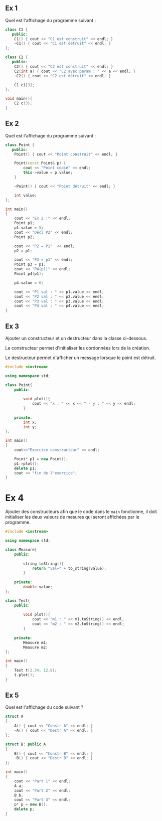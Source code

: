 ## Ex 1

Quel est l'affichage du programme suivant :

```cpp
class C1 {
   public:
    C1() { cout << "C1 est construit" << endl; }
    ~C1() { cout << "C1 est détruit" << endl; }
};

class C2 {
   public:
    C2() { cout << "C2 est construit" << endl; }
    C2(int a) { cout << "C2 avec param : " << a << endl; }
    ~C2() { cout << "C2 est détruit" << endl; }

    C1 c1[3];
};

void main(){
    C2 c(3);
}
```

## Ex 2

Quel est l'affichage du programme suivant :

```CPP
class Point {
   public:
    Point() { cout << "Point construit" << endl; }

    Point(const Point& p) { 
        cout << "Point copié" << endl; 
        this->value = p.value; 
    }

    ~Point() { cout << "Point détruit" << endl; }

    int value;
};

int main()
{
    cout << "Ex 2 :" << endl;
    Point p1;
    p1.value = 5;
    cout << "Décl P2" << endl;
    Point p2;

    cout << "P2 = P1"  << endl;
    p2 = p1;

    cout << "P3 = p1" << endl;
    Point p3 = p1;
    cout << "P4(p1)" << endl;
    Point p4(p1);

    p4.value = 6;

    cout << "P1 val : " << p1.value << endl;
    cout << "P2 val : " << p2.value << endl;
    cout << "P3 val : " << p3.value << endl;
    cout << "P4 val : " << p4.value << endl;
}
```

## Ex 3
Ajouter un constructeur et un destructeur dans la classe ci-dessous.

Le constructeur permet d'initialiser les cordonnées lors de la création.

Le destructeur permet d'afficher un message lorsque le point est détruit.

```cpp
#include <iostream>

using namespace std;

class Point{
    public:
    
        void plot(){
            cout << "x : " << x << " - y : " << y << endl;
        }
        
    private:
        int x;
        int y;
};

int main()
{
    cout<<"Exercice constructeur" << endl;

    Point* p1 = new Point();
    p1->plot();
    delete p1;
    cout << "fin de l'exercice";
}
```


# Ex 4

Ajouter des constructeurs afin que le code dans le `main` fonctionne, il doit initialiser les deux valeurs
de mesures qui seront affichées par le programme.

```cpp
#include <iostream>

using namespace std;

class Measure{
    public:
        
        string toString(){
            return "val=" + to_string(value);
        }
        
    private:
        double value;
};

class Test{
    public:
    
        void plot(){
            cout << "m1 : " << m1.toString() << endl;
            cout << "m2 : " << m2.toString() << endl;
        }
    
    private:
        Measure m1;
        Measure m2;
};

int main()
{
    Test t(2.34, 12,8);
    t.plot();
}
```

## Ex 5

Quel est l'affichage du code suivant ?

```CPP
struct A
{
    A() { cout << "Constr A" << endl; }
    ~A() { cout << "Destr A" << endl; }
};

struct B: public A
{
    B() { cout << "Constr B" << endl; }
    ~B() { cout << "Destr B" << endl; }
};

int main()
{
    cout << "Part 1" << endl;
    A a;
    cout << "Part 2" << endl;
    B b;
    cout << "Part 3" << endl;
    p* p = new B();
    delete p;
}
```
